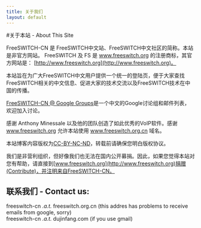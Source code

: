 ```yaml
---
title: 关于我们
layout: default
---
```


#关于本站 - About This Site

FreeSWITCH-CN 是 FreeSWITCH中文站、FreeSWITCH中文社区的简称。本站是非官方网站。
FreeSWITCH 及 FS 是 www.freeswitch.org 的注册商标，其官方网站是：
[http://www.freeswitch.org](http://www.freeswitch.org)。

本站旨在为广大FreeSWITCH中文用户提供一个统一的登陆页，便于大家查找FreeSWITCH相关的中文信息、促进大家的技术交流以及FreeSWITCH技术在中国的传播。

[FreeSWITCH-CN @ Google Groups](http://groups.google.com/group/freeswitch-cn)是一个中文的Google讨论组和邮件列表，欢迎加入讨论。
    
感谢 Anthony Minessale 以及他的团队创造了如此优秀的VoIP软件。感谢 www.freeswitch.org 允许本站使用 www.freeswitch.org.cn 域名。             

本站博客内容版权为[CC-BY-NC-ND](http://zh.wikipedia.org/wiki/%E5%88%9B%E9%80%A0%E5%85%B1%E7%94%A8)，转载前请确保您明白版权协议。

我们是非营利组织，但好像我们也无法在国内公开募捐。因此，如果您觉得本站对您有帮助，请直接到[www.freeswitch.org](http://www.freeswitch.org)捐赠(Contribute)，并注明来自FreeSWITCH-CN。

## 联系我们 - Contact us:

freeswitch-cn _.a.t._ freeswitch.org.cn  (this addres has problems to receive emails from google, sorry)<br>
freeswitch-cn _.a.t._ dujinfang.com (if you use gmail)